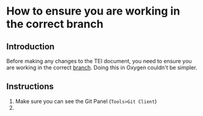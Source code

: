 # How to ensure you are working in the correct branch

## Introduction
Before making any changes to the TEI document, you need to ensure you are working in the correct [branch](/documentation/guides/10_GitHub_Concepts/10_github_concepts.md#branches). Doing this in Oxygen couldn't be simpler.

## Instructions
1. Make sure you can see the Git Panel (`Tools>Git Client`)
1. 
